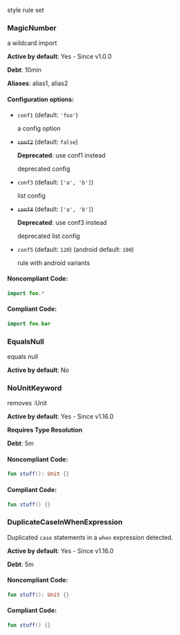 style rule set

### MagicNumber

a wildcard import

**Active by default**: Yes - Since v1.0.0

**Debt**: 10min

**Aliases**: alias1, alias2

#### Configuration options:

* ``conf1`` (default: ``'foo'``)

  a config option

* ~~``conf2``~~ (default: ``false``)

  **Deprecated**: use conf1 instead

  deprecated config

* ``conf3`` (default: ``['a', 'b']``)

  list config

* ~~``conf4``~~ (default: ``['a', 'b']``)

  **Deprecated**: use conf3 instead

  deprecated list config

* ``conf5`` (default: ``120``) (android default: ``100``)

  rule with android variants

#### Noncompliant Code:

```kotlin
import foo.*
```

#### Compliant Code:

```kotlin
import foo.bar
```

### EqualsNull

equals null

**Active by default**: No

### NoUnitKeyword

removes :Unit

**Active by default**: Yes - Since v1.16.0

**Requires Type Resolution**

**Debt**: 5m

#### Noncompliant Code:

```kotlin
fun stuff(): Unit {}
```

#### Compliant Code:

```kotlin
fun stuff() {}
```

### DuplicateCaseInWhenExpression

Duplicated `case` statements in a `when` expression detected.

**Active by default**: Yes - Since v1.16.0

**Debt**: 5m

#### Noncompliant Code:

```kotlin
fun stuff(): Unit {}
```

#### Compliant Code:

```kotlin
fun stuff() {}
```
